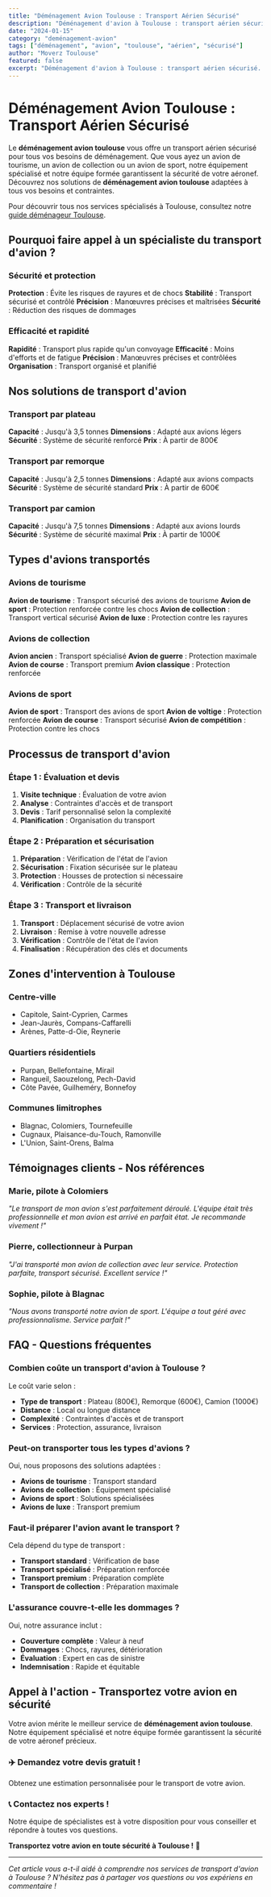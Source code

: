 ```yaml
---
title: "Déménagement Avion Toulouse : Transport Aérien Sécurisé"
description: "Déménagement d'avion à Toulouse : transport aérien sécurisé. Équipement spécialisé, équipe formée, assurance complète. Devis gratuit."
date: "2024-01-15"
category: "deménagement-avion"
tags: ["déménagement", "avion", "toulouse", "aérien", "sécurisé"]
author: "Moverz Toulouse"
featured: false
excerpt: "Déménagement d'avion à Toulouse : transport aérien sécurisé. Équipement spécialisé, équipe formée, assurance complète."
---
```


# Déménagement Avion Toulouse : Transport Aérien Sécurisé

Le **déménagement avion toulouse** vous offre un transport aérien sécurisé pour tous vos besoins de déménagement. Que vous ayez un avion de tourisme, un avion de collection ou un avion de sport, notre équipement spécialisé et notre équipe formée garantissent la sécurité de votre aéronef. Découvrez nos solutions de **déménagement avion toulouse** adaptées à tous vos besoins et contraintes.

Pour découvrir tous nos services spécialisés à Toulouse, consultez notre [guide déménageur Toulouse](/blog/demenageur/demenageur-toulouse).

## Pourquoi faire appel à un spécialiste du transport d'avion ?

### Sécurité et protection

**Protection** : Évite les risques de rayures et de chocs
**Stabilité** : Transport sécurisé et contrôlé
**Précision** : Manœuvres précises et maîtrisées
**Sécurité** : Réduction des risques de dommages

### Efficacité et rapidité

**Rapidité** : Transport plus rapide qu'un convoyage
**Efficacité** : Moins d'efforts et de fatigue
**Précision** : Manœuvres précises et contrôlées
**Organisation** : Transport organisé et planifié

## Nos solutions de transport d'avion

### Transport par plateau

**Capacité** : Jusqu'à 3,5 tonnes
**Dimensions** : Adapté aux avions légers
**Sécurité** : Système de sécurité renforcé
**Prix** : À partir de 800€

### Transport par remorque

**Capacité** : Jusqu'à 2,5 tonnes
**Dimensions** : Adapté aux avions compacts
**Sécurité** : Système de sécurité standard
**Prix** : À partir de 600€

### Transport par camion

**Capacité** : Jusqu'à 7,5 tonnes
**Dimensions** : Adapté aux avions lourds
**Sécurité** : Système de sécurité maximal
**Prix** : À partir de 1000€

## Types d'avions transportés

### Avions de tourisme

**Avion de tourisme** : Transport sécurisé des avions de tourisme
**Avion de sport** : Protection renforcée contre les chocs
**Avion de collection** : Transport vertical sécurisé
**Avion de luxe** : Protection contre les rayures

### Avions de collection

**Avion ancien** : Transport spécialisé
**Avion de guerre** : Protection maximale
**Avion de course** : Transport premium
**Avion classique** : Protection renforcée

### Avions de sport

**Avion de sport** : Transport des avions de sport
**Avion de voltige** : Protection renforcée
**Avion de course** : Transport sécurisé
**Avion de compétition** : Protection contre les chocs

## Processus de transport d'avion

### Étape 1 : Évaluation et devis

1. **Visite technique** : Évaluation de votre avion
2. **Analyse** : Contraintes d'accès et de transport
3. **Devis** : Tarif personnalisé selon la complexité
4. **Planification** : Organisation du transport

### Étape 2 : Préparation et sécurisation

1. **Préparation** : Vérification de l'état de l'avion
2. **Sécurisation** : Fixation sécurisée sur le plateau
3. **Protection** : Housses de protection si nécessaire
4. **Vérification** : Contrôle de la sécurité

### Étape 3 : Transport et livraison

1. **Transport** : Déplacement sécurisé de votre avion
2. **Livraison** : Remise à votre nouvelle adresse
3. **Vérification** : Contrôle de l'état de l'avion
4. **Finalisation** : Récupération des clés et documents

## Zones d'intervention à Toulouse

### Centre-ville
- Capitole, Saint-Cyprien, Carmes
- Jean-Jaurès, Compans-Caffarelli
- Arènes, Patte-d-Oie, Reynerie

### Quartiers résidentiels
- Purpan, Bellefontaine, Mirail
- Rangueil, Saouzelong, Pech-David
- Côte Pavée, Guilheméry, Bonnefoy

### Communes limitrophes
- Blagnac, Colomiers, Tournefeuille
- Cugnaux, Plaisance-du-Touch, Ramonville
- L'Union, Saint-Orens, Balma

## Témoignages clients - Nos références

### Marie, pilote à Colomiers
*"Le transport de mon avion s'est parfaitement déroulé. L'équipe était très professionnelle et mon avion est arrivé en parfait état. Je recommande vivement !"*

### Pierre, collectionneur à Purpan
*"J'ai transporté mon avion de collection avec leur service. Protection parfaite, transport sécurisé. Excellent service !"*

### Sophie, pilote à Blagnac
*"Nous avons transporté notre avion de sport. L'équipe a tout géré avec professionnalisme. Service parfait !"*

## FAQ - Questions fréquentes

### Combien coûte un transport d'avion à Toulouse ?

Le coût varie selon :
- **Type de transport** : Plateau (800€), Remorque (600€), Camion (1000€)
- **Distance** : Local ou longue distance
- **Complexité** : Contraintes d'accès et de transport
- **Services** : Protection, assurance, livraison

### Peut-on transporter tous les types d'avions ?

Oui, nous proposons des solutions adaptées :
- **Avions de tourisme** : Transport standard
- **Avions de collection** : Équipement spécialisé
- **Avions de sport** : Solutions spécialisées
- **Avions de luxe** : Transport premium

### Faut-il préparer l'avion avant le transport ?

Cela dépend du type de transport :
- **Transport standard** : Vérification de base
- **Transport spécialisé** : Préparation renforcée
- **Transport premium** : Préparation complète
- **Transport de collection** : Préparation maximale

### L'assurance couvre-t-elle les dommages ?

Oui, notre assurance inclut :
- **Couverture complète** : Valeur à neuf
- **Dommages** : Chocs, rayures, détérioration
- **Évaluation** : Expert en cas de sinistre
- **Indemnisation** : Rapide et équitable

## Appel à l'action - Transportez votre avion en sécurité

Votre avion mérite le meilleur service de **déménagement avion toulouse**. Notre équipement spécialisé et notre équipe formée garantissent la sécurité de votre aéronef précieux.

### ✈️ **Demandez votre devis gratuit !**

Obtenez une estimation personnalisée pour le transport de votre avion.

### 📞 **Contactez nos experts !**

Notre équipe de spécialistes est à votre disposition pour vous conseiller et répondre à toutes vos questions.

**Transportez votre avion en toute sécurité à Toulouse !** 🚚

---

*Cet article vous a-t-il aidé à comprendre nos services de transport d'avion à Toulouse ? N'hésitez pas à partager vos questions ou vos expériens en commentaire !*

